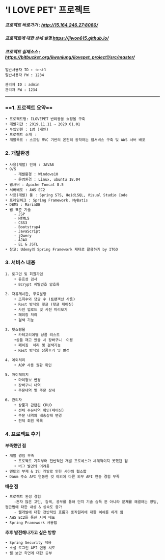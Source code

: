 # 'I LOVE PET' 프로젝트

##### 프로젝트 바로가기 : <http://15.164.246.27:8080/>

##### 프로젝트에 대한 상세 설명 <https://jiwon615.github.io/>

##### 프로젝트 실제소스 : https://bitbucket.org/jiwonjung/ilovepet_project1/src/master/

```
일반사용자 ID : test1
일반사용자 PW : 1234

관리자 ID : admin
관리자 PW : 1234
```
---

### ==1. 프로젝트 요약==

```
• 프로젝트명: ILOVEPET 반려동물 쇼핑몰 구축 
• 개발기간 : 2019.11.11 ~ 2020.01.01
• 투입인원 : 1명 (개인)
• 프로젝트 소개 : 
• 개발목표 : 스프링 MVC 기반의 온전히 동작하는 웹서비스 구축 및 AWS 서버 배포

```

### 2. 개발환경
```
• 사용(개발) 언어 : JAVA8
• O/S
	- 개발환경 : Windows10
	- 운영환경 : Linux, ubuntu 18.04
• 웹서버 : Apache Tomcat 8.5
• 서버배포 : AWS EC2
• 사용(개발) 툴 : Spring STS, HeidiSQL, Visual Studio Code
• 프레임워크 : Spring Framework, MyBatis
• DBMS : MariaDB
• 웹 표준 기술  
	- JSP
	- HTML5 
	- CSS3 
	- Bootstrap4
	- JavaScript 
	- jQuery 
	- AJAX
	- EL & JSTL
• 참고: Udemy의 Spring Framework 제대로 활용하기 by ITGO
```

### 3. 서비스 내용
```
1. 로그인 및 회원가입
	• 유효성 검사
	• Bcrypt 비밀번호 암호화
    
2. 자유게시판, 무료분양
	• 조회수와 댓글 수 (트랜잭션 사용) 
	• Rest 방식의 댓글 (댓글 페이징)
	• 사진 업로드 및 사진 미리보기 
	• 페이징 처리 
	• 검색 기능 
    
3. 펫쇼핑몰
	• 카테고리에별 상품 리스트 
	•상품 재고 있을 시 장바구니  이용
	• 페이징  처리 및 검색기능
	• Rest 방식의 상품후기 및 별점 

4. 예외처리
	• AOP 사용 권환 확인

5. 마이페이지
	• 마이정보 변경
	• 장바구니 내역
	• 주문내역 및 주문 상세

6. 관리자
	• 상품과 관련된 CRUD
	• 전체 주문내역 확인(페이징)
	• 주문 내역의 배송상태 변경
	• 전체 회원 목록
```


### 4. 프로젝트 후기

**부족했던 점**
```
• 개발 경험 부족 
	• 프로젝트 기획부터 전반적인 개발 프로세스가 체계적이지 못했던 점
	• 버그 발견의 어려움 
• 멘토의 부재 & 1인 개발로 인한 시야의 협소합
• Daum 주소 API 연동한 것 이외에 다른 외부 API 연동 경험 부족

```

**배운 점**
```
• 프로젝트 완성 경험
	-혼자 많은 고민, 검색, 공부를 통해 단지 기술 습득 뿐 아니라 문제를 해결하는 방법, 접근법에 대한 내성 & 성숙도 증가
	- 웹개발에 대한 전반적인 흐름과 동작원리에 대한 이해를 하게 됨
• AWS EC2를 통한 서버 배포
• Spring Framework 사용법
```

**추후 발전해나가고 싶은 방향**
```
• Spring Security 적용
• 소셜 로그인 API 연동 시도
• 웹 보안 측면에 대한 공부
```
